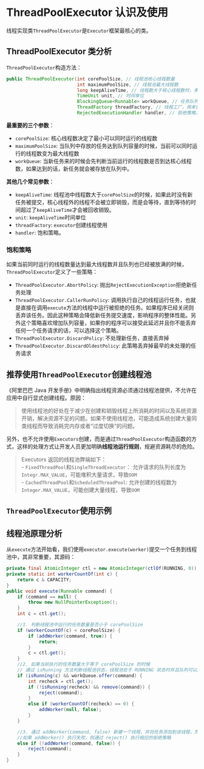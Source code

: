# ThreadPoolExecutor 认识及使用
线程实现类`ThreadPoolExecutor`是`Executor`框架最核心的类。
## ThreadPoolExecutor 类分析
`ThreadPoolExecutor`构造方法：    
```java
public ThreadPoolExecutor(int corePoolSize, // 线程池核心线程数量
                          int maximumPoolSize, // 线程池最大线程数
                          long keepAliveTime, // 线程数大于核心线程数时，多余的空闲线程存活的最长时间
                          TimeUnit unit, // 时间单位
                          BlockingQueue<Runnable> workQueue, // 任务队列，存储等待执行任务的队列
                          ThreadFactory threadFactory, // 线程工厂，用来创建线程，一般默认即可
                          RejectedExecutionHandler handler, // 拒绝策略，当提交任务不能及时处理时，我们可以定制策略)
```

**最重要的三个参数**：
- `corePoolSize`: 核心线程数决定了最小可以同时运行的线程数
- `maximumPoolSize`: 当队列中存放的任务达到队列容量的时候，当前可以同时运行的线程数变为最大线程数
- `workQueue`: 当新任务来的时候会先判断当前运行的线程数是否到达核心线程数，如果达到的话，新任务就会被存放在队列中。

**其他几个常见参数**：
- `keepAliveTime`: 线程池中线程数大于`corePoolSize`的时候，如果此时没有新任务被提交，核心线程外的线程不会被立即销毁，而是会等待，直到等待的时间超过了`keepAliveTime`才会被回收销毁。
- `unit`: `keepAliveTime`时间单位
- `threadFactory`: `executor`创建线程使用
- `handler`: 饱和策略。

### 饱和策略
如果当前同时运行的线程数量达到最大线程数并且队列也已经被放满的时候，`ThreadPoolExecutor`定义了一些策略：
- `ThreadPoolExecutor.AbortPolicy`: 抛出`RejectExecutionException`拒绝新任务处理
- `ThreadPoolExecutor.CallerRunPolicy`: 调用执行自己的线程运行任务，也就是直接在调用`execute`方法的线程中运行被拒绝的任务。如果程序已经关闭则丢弃该任务。因此这种策略会降低新任务提交速度，影响程序的整体性能。另外这个策略喜欢增加队列容量，如果你的程序可以接受此延迟并且你不能丢弃任何一个任务请求的话，可以选择这个策略。
- `ThreadPoolExecutor.DiscardPolicy`: 不处理新任务，直接丢弃掉
- `ThreadPoolExecutor.DiscardOldestPolicy`: 此策略丢弃掉最早的未处理的任务请求

## 推荐使用`ThreadPoolExecutor`创建线程池

《阿里巴巴 Java 开发手册》中明确指出线程资源必须通过线程池提供，不允许在应用中自行显式创建线程。原因：
> 使用线程池的好处在于减少在创建和销毁线程上所消耗的时间以及系统资源开销，解决资源不足的问题。如果不使用线程池，可能造成系统创建大量同类线程而导致消耗完内存或者“过度切换”的问题。

另外，也不允许使用`Executors`创建，而是通过`ThreadPoolExecutor`构造函数的方式，这样的处理方式让开发人员更加明确**线程池运行规则**，规避资源耗尽的危险。

> Executors 返回的线程池弊端如下：    
    - `FixedThreadPool`和`SingleThreadExecutor`： 允许请求的队列长度为`Integr.MAX_VALUE`，可能堆积大量请求，导致`OOM`    
    - `CachedThreadPool`和`ScheduledThreadPool`: 允许创建的线程数为`Integer.MAX_VALUE`，可能创建大量线程，导致`OOM`

## `ThreadPoolExecutor`使用示例

## 线程池原理分析
从`execute`方法开始看，我们使用`executor.execute(worker)`提交一个任务到线程池中，其非常重要，其源码：
```java
private final AtomicInteger ctl = new AtomicInteger(ctlOf(RUNNING, 0));
private static int workerCountOf(int c) {
    return c & CAPACITY;
}
public void execute(Runnable command) {
    if (command == null) {
        throw new NullPointerException();
    }
    int c = ctl.get();

    //1. 判断线程池中运行的任务数量是否小于 corePoolSize
    if (workerCountOf(c) < corePoolSize) {
        if (addWorker(command, true)) {
            return;
        }
        c = ctl.get();
    }
    //2. 如果当前执行的任务数量大于等于 corePoolSize 的时候
    // 通过 isRunning 方法判断线程池状态，线程池处于 RUNNING 状态时并且队列可以加入任务时，该任务才会被加进去
    if (isRunning(c) && workQueue.offer(command) {
        int recheck = ctl.get();
        if (!isRunning(recheck) && remove(command)) {
            reject(command);
        }
        else if (workerCountOf(recheck) == 0) {
            addWorker(null, false);
        }
    }

    //3. 通过 addWorker(command, false) 新建一个线程，并将任务添加到该线程，然后启动该线程从而执行任务
    //如果 addWorker() 执行失败，则通过 reject() 执行相应的拒绝策略
    else if (!addWorker(command, false)) {
        reject(command);
    }
}
```